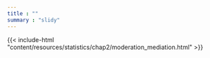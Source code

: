 ```yaml
---
title : ""
summary : "slidy"
--- 
```


{{< include-html "content/resources/statistics/chap2/moderation_mediation.html" >}}
